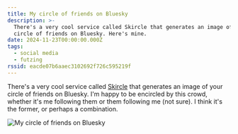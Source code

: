 ```yaml
---
title: My circle of friends on Bluesky
description: >-
  There's a very cool service called Skircle that generates an image of your
  circle of friends on Bluesky. Here's mine.
date: 2024-11-23T00:00:00.000Z
tags:
  - social media
  - futzing
rssid: eacde07b6aaec3102692f726c595219f
---
```


There's a very cool service called [Skircle](https://skircle.me) that generates an image of your circle of friends on Bluesky. I'm happy to be encircled by this crowd, whether it's me following them or them following me (not sure). I think it's the former, or perhaps a combination.

![My circle of friends on Bluesky](/assets/img/skircle.jpg)
